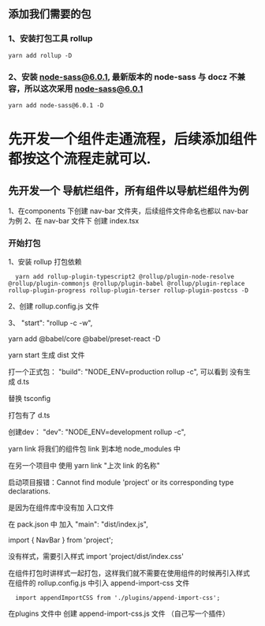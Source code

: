 ## 添加我们需要的包
### 1、安装打包工具 rollup
```
yarn add rollup -D
```

### 2、安装 node-sass@6.0.1, 最新版本的 node-sass 与 docz 不兼容，所以这次采用 node-sass@6.0.1
```
yarn add node-sass@6.0.1 -D
```

# 先开发一个组件走通流程，后续添加组件都按这个流程走就可以. 
## 先开发一个 导航栏组件，所有组件以导航栏组件为例
1、在components 下创建 nav-bar 文件夹，后续组件文件命名也都以 nav-bar 为例
2、在 nav-bar 文件下 创建 index.tsx


### 开始打包
1、安装 rollup 打包依赖
```
  yarn add rollup-plugin-typescript2 @rollup/plugin-node-resolve @rollup/plugin-commonjs @rollup/plugin-babel @rollup/plugin-replace rollup-plugin-progress rollup-plugin-terser rollup-plugin-postcss -D
```

2、创建 rollup.config.js 文件

3、
"start": "rollup -c -w",

yarn add @babel/core @babel/preset-react -D

yarn start 生成 dist 文件

打一个正式包： "build": "NODE_ENV=production rollup -c",
可以看到 没有生成 d.ts

替换 tsconfig 

打包有了 d.ts

创建dev： "dev": "NODE_ENV=development rollup -c",


yarn link 
将我们的组件包 link 到本地 node_modules 中

在另一个项目中 使用 yarn link "上次 link 的名称"

启动项目报错：Cannot find module 'project' or its corresponding type declarations.

是因为在组件库中没有加 入口文件

在 pack.json 中 加入 "main": "dist/index.js",

import  { NavBar }  from 'project';

没有样式，需要引入样式
import 'project/dist/index.css'

在组件打包时讲样式一起打包，这样我们就不需要在使用组件的时候再引入样式
在组件的 rollup.config.js 中引入 append-import-css 文件
```
  import appendImportCSS from './plugins/append-import-css';
```
在plugins 文件中 创建 append-import-css.js 文件 （自己写一个插件）





